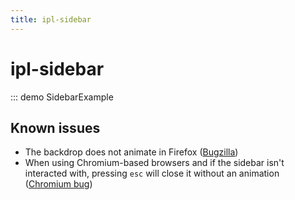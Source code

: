 ```yaml
---
title: ipl-sidebar
---
```


# ipl-sidebar

::: demo SidebarExample

## Known issues

- The backdrop does not animate in Firefox ([Bugzilla](https://bugzilla.mozilla.org/show_bug.cgi?id=1725177))
- When using Chromium-based browsers and if the sidebar isn't interacted with, pressing `esc` will close it without an animation ([Chromium bug](https://bugs.chromium.org/p/chromium/issues/detail?id=1512224))
